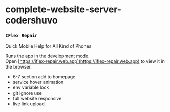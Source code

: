 # complete-website-server-codershuvo
### `IFlex Repair`
Quick Mobile Help for
All Kind of Phones

Runs the app in the development mode.\
Open [https://iflex-repair.web.app](https://iflex-repair.web.app) to view it in the browser.

* 6-7 section add to homepage
* service hover animation
* env variable lock
* git ignore use
* full website responsive 
* live link upload 